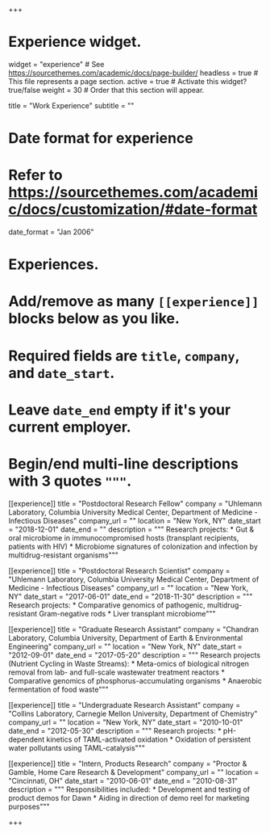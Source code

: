 +++
# Experience widget.
widget = "experience"  # See https://sourcethemes.com/academic/docs/page-builder/
headless = true  # This file represents a page section.
active = true  # Activate this widget? true/false
weight = 30  # Order that this section will appear.

title = "Work Experience"
subtitle = ""

# Date format for experience
#   Refer to https://sourcethemes.com/academic/docs/customization/#date-format
date_format = "Jan 2006"

# Experiences.
#   Add/remove as many `[[experience]]` blocks below as you like.
#   Required fields are `title`, `company`, and `date_start`.
#   Leave `date_end` empty if it's your current employer.
#   Begin/end multi-line descriptions with 3 quotes `"""`.
[[experience]]
  title = "Postdoctoral Research Fellow"
  company = "Uhlemann Laboratory, Columbia University Medical Center, Department of Medicine - Infectious Diseases"
  company_url = ""
  location = "New York, NY"
  date_start = "2018-12-01"
  date_end = ""
  description = """
  Research projects:
    * Gut & oral microbiome in immunocompromised hosts (transplant recipients, patients with HIV)
	  * Microbiome signatures of colonization and infection by multidrug-resistant organisms"""
  
[[experience]]
  title = "Postdoctoral Research Scientist"
  company = "Uhlemann Laboratory, Columbia University Medical Center, Department of Medicine - Infectious Diseases"
  company_url = ""
  location = "New York, NY"
  date_start = "2017-06-01"
  date_end = "2018-11-30"
  description = """
  Research projects:
	  * Comparative genomics of pathogenic, multidrug-resistant Gram-negative rods
	  * Liver transplant microbiome"""

[[experience]]
  title = "Graduate Research Assistant"
  company = "Chandran Laboratory, Columbia University, Department of Earth & Environmental Engineering"
  company_url = ""
  location = "New York, NY"
  date_start = "2012-09-01"
  date_end = "2017-05-20"
  description = """
  Research projects (Nutrient Cycling in Waste Streams):
	  * Meta-omics of biological nitrogen removal from lab- and full-scale wastewater treatment reactors
	  * Comparative genomics of phosphorus-accumulating organisms
	  * Anaerobic fermentation of food waste"""
  
[[experience]]
  title = "Undergraduate Research Assistant"
  company = "Collins Laboratory, Carnegie Mellon University, Department of Chemistry"
  company_url = ""
  location = "New York, NY"
  date_start = "2010-10-01"
  date_end = "2012-05-30"
  description = """
  Research projects:
	  * pH-dependent kinetics of TAML-activated oxidation 
	  * Oxidation of persistent water pollutants using TAML-catalysis"""

[[experience]]
  title = "Intern, Products Research"
  company = "Proctor & Gamble, Home Care Research & Development"
  company_url = ""
  location = "Cincinnati, OH"
  date_start = "2010-06-01"
  date_end = "2010-08-31"
  description = """
  Responsibilities included:
	  * Development and testing of product demos for Dawn
	  * Aiding in direction of demo reel for marketing purposes"""
  
+++
